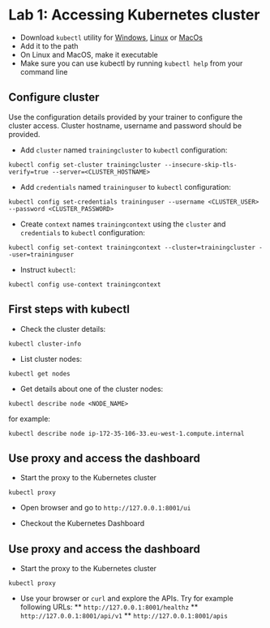 # Lab 1: Accessing Kubernetes cluster

* Download `kubectl` utility for [Windows](https://storage.googleapis.com/kubernetes-release/release/v1.5.3/bin/windows/amd64/kubectl.exe), [Linux](https://storage.googleapis.com/kubernetes-release/release/v1.5.3/bin/linux/amd64/kubectl) or [MacOs](https://storage.googleapis.com/kubernetes-release/release/v1.5.3/bin/darwin/amd64/kubectl)
* Add it to the path
* On Linux and MacOS, make it executable
* Make sure you can use kubectl by running `kubectl help` from your command line

## Configure cluster

Use the configuration details provided by your trainer to configure the cluster access. Cluster hostname, username and password should be provided.

* Add `cluster` named `trainingcluster` to `kubectl` configuration:
```
kubectl config set-cluster trainingcluster --insecure-skip-tls-verify=true --server=<CLUSTER_HOSTNAME>
```

* Add `credentials` named `traininguser` to `kubectl` configuration:
```
kubectl config set-credentials traininguser --username <CLUSTER_USER> --password <CLUSTER_PASSWORD>
```

* Create `context` names `trainingcontext` using the `cluster` and `credentials` to `kubectl` configuration:
```
kubectl config set-context trainingcontext --cluster=trainingcluster --user=traininguser
```

* Instruct `kubectl`:
```
kubectl config use-context trainingcontext
```

## First steps with kubectl

* Check the cluster details:
```
kubectl cluster-info
```

* List cluster nodes:
```
kubectl get nodes
```

* Get details about one of the cluster nodes:
```
kubectl describe node <NODE_NAME>
```
for example:
```
kubectl describe node ip-172-35-106-33.eu-west-1.compute.internal
```

## Use proxy and access the dashboard

* Start the proxy to the Kubernetes cluster
```
kubectl proxy
```

* Open browser and go to `http://127.0.0.1:8001/ui`

* Checkout the Kubernetes Dashboard

## Use proxy and access the dashboard

* Start the proxy to the Kubernetes cluster
```
kubectl proxy
```

* Use your browser or `curl` and explore the APIs. Try for example following URLs:
** `http://127.0.0.1:8001/healthz`
** `http://127.0.0.1:8001/api/v1`
** `http://127.0.0.1:8001/apis`
